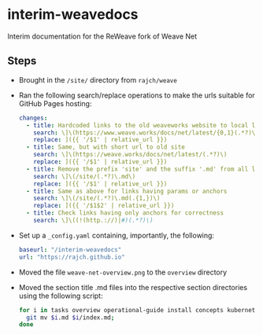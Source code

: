 # interim-weavedocs

Interim documentation for the ReWeave fork of Weave Net

## Steps

* Brought in the `/site/` directory from `rajch/weave`
* Ran the following search/replace operations to make the urls suitable for GitHub Pages hosting:

  ```yaml
  changes:
    - title: Hardcoded links to the old weaveworks website to local links
      search: \]\(https://www.weave.works/docs/net/latest/{0,1}(.*?)\)
      replace: ]({{ '/$1' | relative_url }})
    - title: Same, but with short url to old site
      search: \]\(https://weave.works/docs/net/latest/(.*?)\)
      replace: ]({{ '/$1' | relative_url }})
    - title: Remove the prefix 'site' and the suffix '.md' from all links
      search: \]\(/site/(.*?)\.md\)
      replace: ]({{ '/$1' | relative_url }})
    - title: Same as above for links having params or anchors
      search: \]\(/site/(.*?)\.md(.{1,})\)
      replace: ]({{ '/$1$2' | relative_url }})
    - title: Check links having only anchors for correctness
      search: \]\((!(http.://)|#)(.*?)\)
  ```
* Set up a `_config.yaml` containing, importantly, the following:

  ```yaml
  baseurl: "/interim-weavedocs"
  url: "https://rajch.github.io" 
  ```
* Moved the file `weave-net-overview.png` to the `overview` directory
* Moved the section title .md files into the respective section directories using the following script:

  ```bash
  for i in tasks overview operational-guide install concepts kubernetes; do
    git mv $i.md $i/index.md; 
  done
  ```